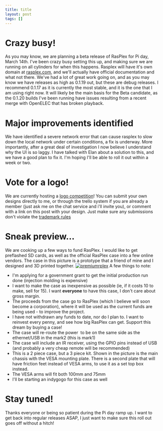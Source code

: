 ```yaml
---
title: title
layout: post
tags: []
---
```



Crazy busy!
===========

As you may know, we are planning a beta release of RasPlex for Pi day, March 14th. I've been crazy busy setting this up, and making sure we are running on all cylinders for when this happens. Rasplex will have it's own domain at [rasplex.com](https://www.rasplex.com), and we'll actually have official documentation and what not there. We've had a lot of great work going on, and as you may know we have releases as high as 0.1.19 out, but these are debug releases. I recommend 0.1.17 as it is currently the most stable, and it is the one that I am using right now. It will likely be the main basis for the Beta candidate, as the 0.1.20 builds I've been running have issues resulting from a recent merge with OpenELEC that has broken playback.

Major improvements identified
=============================

We have identified a severe network error that can cause rasplex to slow down the local network under certain conditions, a fix is underway. More importantly, after a great deal of investigation I now believe I understand why the UI is so laggy. I have talked with Elan about a solution to this, and we have a good plan to fix it. I'm hoping I'll be able to roll it out within a week or two.

Vote for a logo!
================

We are currently hosting a [logo competition](https://trello.com/board/rasplex-com/51332020cc5f0f487e00770b)! You can submit your own designs directly to me, or through the trello system if you are already a member (just ask me on the chat service and i'll invite you), or comment with a link on this post with your design. Just make sure any submissions don't violate the [trademark rules](https://www.raspberrypi.org/trademark-rules)

Sneak preview...
================

We are cooking up a few ways to fund RasPlex. I would like to get preflashed SD cards, as well as the official RasPlex case into a few online vendors. The case in this picture is a prototype that a friend of mine and I designed and 3D printed together. [![](https://blog.srvthe.net/wp-content/uploads/2013/03/premiumrplex-300x218.jpg "premiumrplex")](https://blog.srvthe.net/wp-content/uploads/2013/03/premiumrplex.jpg) A few things to note:

-   I'm applying for a government grant to get the initial production run done (injection molding is expensive)
-   I want to make the case as inexpensive as possible (ie, if it costs 10 to make, sell for 15). I want **everyone** to have this case, I don't care about gross margin.
-   The proceeds from the case go to RasPlex (which I believe will soon become a corporation), where it will be used as the current funds are being used - to improve the project.
-   I have not withdrawn any funds to date, nor do I plan to. I want to reinvest every penny, and see how big RasPlex can get. Support this dream by buying a case!
-   The case will re-route the power  to be on the same side as the ethernet/USB in the mark2 (this is mark1)
-   The case will include an IR receiver, using the GPIO pins instead of USB (and probably a very cheap remote will be recommended)
-   This is a 2 piece case, but a 3 piece kit. Shown in the picture is the main chassis with the VESA mounting plate. There is a second plate that will have friction feet instead of VESA arms, to use it as a set top box instead.
-   The VESA arms will fit both 100mm and 75mm
-   I'll be starting an indygogo for this case as well

Stay tuned!
===========

Thanks everyone or being so patient during the Pi day ramp up. I want to get back into regular releases ASAP, I just want to make sure this roll out goes off without a hitch!

